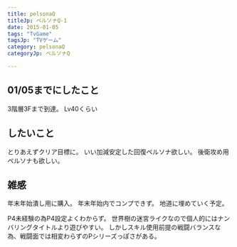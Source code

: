 ```yaml
---
title: pelsonaQ
titleJp: ペルソナQ-1
date: 2015-01-05
tags: "TvGame"
tagsJp: "TVゲーム"
category: pelsonaQ
categoryJp: ペルソナQ

---
```


## 01/05までにしたこと

3階層3Fまで到達。
Lv40くらい


## したいこと

とりあえずクリア目標に。
いい加減安定した回復ペルソナ欲しい。
後衛攻め用ペルソナも欲しい。

## 雑感

年末年始潰し用に購入。
年末年始内でコンプできず。
地道に埋めていく予定。

P4未経験の為P4設定よくわからず。
世界樹の迷宮ライクなので個人的にはナンバリングタイトルより遊びやすい。
しかしスキル使用前提の戦闘バランスな為、戦闘面では相変わらずのPシリーズっぽさがある。

